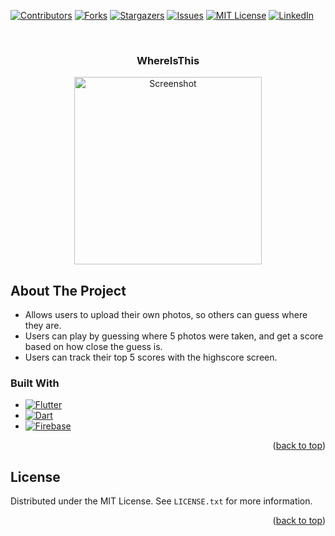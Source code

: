 <a name="readme-top"></a>

[![Contributors](https://img.shields.io/github/contributors/AustinNorquist/WhereIsThis.svg)](https://github.com/AustinNorquist/WhereIsThis/graphs/contributors)
[![Forks](https://img.shields.io/github/forks/AustinNorquist/WhereIsThis.svg)](https://github.com/AustinNorquist/WhereIsThis/network/members)
[![Stargazers](https://img.shields.io/github/stars/AustinNorquist/WhereIsThis.svg)](https://github.com/AustinNorquist/WhereIsThis/stargazers)
[![Issues](https://img.shields.io/github/issues/AustinNorquist/WhereIsThis.svg)](https://github.com/AustinNorquist/WhereIsThis/issues)
[![MIT License](https://img.shields.io/github/license/AustinNorquist/WhereIsThis.svg)](https://opensource.org/licenses/MIT)
[![LinkedIn](https://img.shields.io/badge/Austin-norquist.svg)](https://www.linkedin.com/in/Austin-Norquist/)



<!-- PROJECT LOGO -->
<br />
<div align="center">
  <h3 align="center">WhereIsThis</h3>
</div>

<p align="center">
  <img src="https://github.com/AustinNorquist/WhereIsThis/assets/89611484/3a8aaa2f-5f95-45c0-99c3-1b5b5ccc76d4" alt="Screenshot" width="300">
</p>

<!-- ABOUT THE PROJECT -->
## About The Project

* Allows users to upload their own photos, so others can guess where they are.
* Users can play by guessing where 5 photos were taken, and get a score based on how close the guess is.
* Users can track their top 5 scores with the highscore screen.

### Built With

* [![Flutter](https://img.shields.io/badge/Flutter-2.8.0-blue)](https://flutter.dev/)
* [![Dart](https://img.shields.io/badge/Dart-2.15.0-blue)](https://dart.dev/)
* [![Firebase](https://img.shields.io/badge/Firebase-9.0.0-orange)](https://firebase.google.com/)

<p align="right">(<a href="#readme-top">back to top</a>)</p>

<!-- LICENSE -->
## License

Distributed under the MIT License. See `LICENSE.txt` for more information.

<p align="right">(<a href="#readme-top">back to top</a>)</p>

